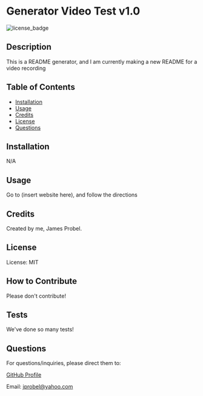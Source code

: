 
# Generator Video Test v1.0

![license_badge](https://img.shields.io/badge/license-MIT-green)

## Description

This is a README generator, and I am currently making a new README for a video recording

## Table of Contents

- [Installation](#installation)
- [Usage](#usage)
- [Credits](#credits)
- [License](#license)
- [Questions](#questions)

## Installation

N/A

## Usage

Go to (insert website here), and follow the directions

## Credits

Created by me, James Probel.

## License

License: MIT

## How to Contribute

Please don't contribute!

## Tests

We've done so many tests!

## Questions

For questions/inquiries, please direct them to:

[GitHub Profile](https://github.com/ajprobel)

Email: jprobel@yahoo.com

